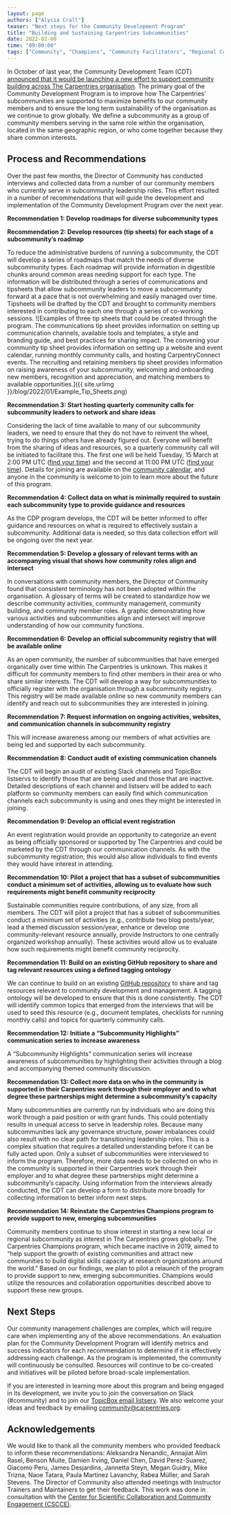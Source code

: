 ```yaml
---
layout: page
authors: ["Alycia Crall"]
teaser: "Next steps for the Community Development Program"
title: "Building and Sustaining Carpentries Subcommunities"
date: 2022-02-08
time: "09:00:00"
tags: ["Community", "Champions", "Community Facilitators", "Regional Coordinators", "Community Development Program"]
---
```


In October of last year, the Community Development Team (CDT) [announced that it would be launching a new effort to support community building across The Carpentries organisation](https://carpentries.org/blog/2021/10/announcing-community-development-program/). The primary goal of the Community Development Program is to improve how The Carpentries’ subcommunities are supported to maximize benefits to our community members and to ensure the long term sustainability of the organisation as we continue to grow globally. We define a subcommunity as a group of community members serving in the same role within the organisation, located in the same geographic region, or who come together because they share common interests.

## Process and Recommendations
Over the past few months, the Director of Community has conducted interviews and collected data from a number of our community members who currently serve in subcommunity leadership roles. This effort resulted in a number of recommendations that will guide the development and implementation of the Community Development Program over the next year.

**Recommendation 1: Develop roadmaps for diverse subcommunity types**

**Recommendation 2: Develop resources (tip sheets) for each stage of a subcommunity’s roadmap**

To reduce the administrative burdens of running a subcommunity, the CDT will develop a series of roadmaps that match the needs of diverse subcommunity types. Each roadmap will provide information in digestible chunks around common areas needing support for each type. The information will be distributed through a series of communications and tipsheets that allow subcommunity leaders to move a subcommunity forward at a pace that is not overwhelming and easily managed over time. Tipsheets will be drafted by the CDT and brought to community members interested in contributing to each one through a series of co-working sessions. ![Examples of three tip sheets that could be created through the program. The communications tip sheet provides information on setting up communication channels, available tools and templates, a style and branding guide, and best practices for sharing impact. The convening your community tip sheet provides information on setting up a website and event calendar, running monthly community calls, and hosting CarpentryConnect events. The recruiting and retaining members tip sheet provides information on raising awareness of your subcommunity, welcoming and onboarding new members, recognition and appreciation, and matching members to available opportunities.]({{ site.urlimg }}/blog/2022/01/Example_Tip_Sheets.png)

**Recommendation 3: Start hosting quarterly community calls for subcommunity leaders to network and share ideas**

Considering the lack of time available to many of our subcommunity leaders, we need to ensure that they do not have to reinvent the wheel, trying to do things others have already figured out. Everyone will benefit from the sharing of ideas and resources, so a quarterly community call will be initiated to facilitate this. The first one will be held Tuesday, 15 March at 2:00 PM UTC ([find your time](https://www.timeanddate.com/worldclock/fixedtime.html?msg=CDP+Meeting+1&iso=20220315T14&p1=1440&ah=1)) and the second at 11:00 PM UTC ([find your time](https://www.timeanddate.com/worldclock/fixedtime.html?msg=CDP+Meeting+2&iso=20220315T23&ah=1)). Details for joining are available on the [community calendar](https://carpentries.org/community/#community-events), and anyone in the community is welcome to join to learn more about the future of this program.

**Recommendation 4: Collect data on what is minimally required to sustain each subcommunity type to provide guidance and resources**

As the CDP program develops, the CDT will be better informed to offer guidance and resources on what is required to effectively sustain a subcommunity. Additional data is needed, so this data collection effort will be ongoing over the next year.

**Recommendation 5: Develop a glossary of relevant terms with an accompanying visual that shows how community roles align and intersect**

In conversations with community members, the Director of Community found that consistent terminology has not been adopted within the organisation. A glossary of terms will be created to standardize how we describe community activities, community management, community building, and community member roles. A graphic demonstrating how various activities and subcommunities align and intersect will improve understanding of how our community functions.

**Recommendation 6: Develop an official subcommunity registry that will be available online**

As an open community, the number of subcommunities that have emerged organically over time within The Carpentries is unknown. This makes it difficult for community members to find other members in their area or who share similar interests. The CDT will develop a way for subcommunities to officially register with the organisation through a subcommunity registry. This registry will be made available online so new community members can identify and reach out to subcommunities they are interested in joining.   

**Recommendation 7: Request information on ongoing activities, websites, and communication channels in subcommunity registry**

This will increase awareness among our members of what activities are being led and supported by each subcommunity.

**Recommendation 8: Conduct audit of existing communication channels**

The CDT will begin an audit of existing Slack channels and TopicBox listservs to identify those that are being used and those that are inactive. Detailed descriptions of each channel and listserv will be added to each platform so community members can easily find which communication channels each subcommunity is using and ones they might be interested in joining.

**Recommendation 9: Develop an official event registration**

An event registration would provide an opportunity to categorize an event as being officially sponsored or supported by The Carpentries and could be marketed by the CDT through our communication channels. As with the subcommunity registration, this would also allow individuals to find events they would have interest in attending.

**Recommendation 10: Pilot a project that has a subset of subcommunities conduct a minimum set of activities, allowing us to evaluate how such requirements might benefit community reciprocity**

Sustainable communities require contributions, of any size, from all members. The CDT will pilot a project that has a subset of subcommunities conduct a minimum set of activities (e.g., contribute two blog posts/year, lead a themed discussion session/year, enhance or develop one community-relevant resource annually, provide Instructors to one centrally organized workshop annually). These activities would allow us to evaluate how such requirements might benefit community reciprocity.

**Recommendation 11: Build on an existing GitHub repository to share and tag relevant resources using a defined tagging ontology**

We can continue to build on an existing [GitHub repository](https://github.com/carpentries/local-regional-community-building) to share and tag resources relevant to community development and management. A tagging ontology will be developed to ensure that this is done consistently. The CDT will identify common topics that emerged from the interviews that will be used to seed this resource (e.g., document templates, checklists for running monthly calls) and topics for quarterly community calls.

**Recommendation 12: Initiate a “Subcommunity Highlights” communication series to increase awareness**

A “Subcommunity Highlights” communication series will increase awareness of subcommunities by highlighting their activities through a blog and accompanying themed community discussion.  

**Recommendation 13: Collect more data on who in the community is supported in their Carpentries work through their employer and to what degree these partnerships might determine a subcommunity’s capacity**

Many subcommunities are currently run by individuals who are doing this work through a paid position or with grant funds. This could potentially results in unequal access to serve in leadership roles. Because many subcommunities lack any governance structure, power imbalances could also result with no clear path for transitioning leadership roles. This is a complex situation that requires a detailed understanding before it can be fully acted upon. Only a subset of subcommunities were interviewed to inform the program. Therefore, more data needs to be collected on who in the community is supported in their Carpentries work through their employer and to what degree these partnerships might determine a subcommunity’s capacity. Using information from the interviews already conducted, the CDT can develop a form to distribute more broadly for collecting information to better inform next steps.

**Recommendation 14: Reinstate the Carpentries Champions program to provide support to new, emerging subcommunities**

Community members continue to show interest in starting a new local or regional subcommunity as interest in The Carpentries grows globally. The Carpentries Champions program, which became inactive in 2019, aimed to “help support the growth of existing communities and attract new communities to build digital skills capacity at research organizations around the world.” Based on our findings, we plan to pilot a relaunch of the program to provide support to new, emerging subcommunities. Champions would utilize the resources and collaboration opportunities described above to support these new groups.

## Next Steps

Our community management challenges are complex, which will require care when implementing any of the above recommendations. An evaluation plan for the Community Development Program will identify metrics and success indicators for each recommendation to determine if it is effectively addressing each challenge. As the program is implemented, the community will continuously be consulted. Resources will continue to be co-created and initiatives will be piloted before broad-scale implementation.

If you are interested in learning more about this program and being engaged in its development, we invite you to join the conversation on Slack (#community) and to join our [TopicBox email listserv](https://carpentries.topicbox.com/groups/community-development). We also welcome your ideas and feedback by emailing community@carpentries.org.

## Acknowledgements
We would like to thank all the community members who provided feedback to inform these recommendations: Aleksandra Nenandic, Annajiat Alim Rasel, Benson Muite, Damien Irving, Daniel Chen, David Perez-Suarez, Giacomo Peru, James Desjardins, Jannetta Steyn, Megan Guidry, Mike Trizna, Naoe Tatara, Paula Martinez Lavanchy, Rabea Müller, and Sarah Stevens. The Director of Community also attended meetings with Instructor Trainers and Maintainers to get their feedback. This work was done in consultation with the [Center for Scientific Collaboration and Community Engagement (CSCCE)](https://www.cscce.org/).  
